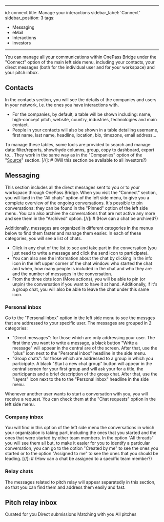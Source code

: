 ---
id: connect
title: Manage your interactions
sidebar_label: 'Connect'
sidebar_position: 3
tags:

- Messaging
- eMail
- Interactions
- Investors

 ---

You can manage all your communications within OnePass Bridge under the "Connect" option of the main left side menu, including your contacts, your direct messages (both for the individual user and for your workspace) and your pitch inbox.

## Contacts

In the contacts section, you will see the details of the companies and users in your network, i.e. the ones you have interactions with.

- For the companies, by default, a table will be shown including: name, high-concept pitch, website, country, industries, technologies and main contact.
- People in your contacts will also be shown in a table detailing username, first name, last name, headline, location, bio, timezone, email address...

To manage these tables, some tools are provided to search and manage data: filter/reports, show/hyde columns, group, copy to dashboard, export to... They work in the same way as in the "Companies" option of the "[Source](./discovery.md)" section.
[//]: # (Will this section be available to all investors?)

## Messaging

This section includes all the direct messages sent to you or to your workspace through OnePass Bridge. When you visit the "Connect" section, you will land in the "All chats" option of the left side menu, to give you a complete overview of the ongoing conversations. It's possible to pin conversations: they can be found in the "Pinned" option of the left side menu. You can also archive the conversations that are not active any more and see them in the "Archived" option.
[//]: # (How can a chat be archived?)

Additionally, messages are organized in different categories in the menus below to find them faster and manage them easier. In each of these categories, you will see a list of chats.

- Click in any chat of the list to see and take part in the conversation (you just need to write a message and click the send icon to participate).
- You can also see the information about the chat by clicking in the info icon in the left upper corner of the chat window: who started the chat and when, how many people is included in the chat and who they are and the number of messages in the conversation.
- From the three dots icon (More actions), you will be able to pin (or unpin) the conversation if you want to have it at hand. Additionally, if it's a group chat, you will also be able to leave the chat under this same icon.

### Personal inbox

Go to the "Personal inbox" option in the left side menu to see the messges that are addressed to your specific user. The messages are grouped in 2 categories:

- "Direct messages": for those which are only addressing your user. The first time you want to write a message, a black button "Write a message" will appear in the central are of the screen. After that, use the "plus" icon next to the "Personal inbox" headline in the side menu.
- "Group chats": for those which are addressed to a group in which you participate. A black "Start a new chat group" button will appear in the central screen for your first group and will ask your for a title, the participants and a brief description of the group chat. After that, use the "layers" icon next to the  to the "Personal inbox" headline in the side menu.

Whenever another user wants to start a conversation with you, you will receive a request. You can check them at the "Chat requests" option in the left side menu.

### Company inbox

You will find in this option of the left side menu the conversations in which your organization is taking part, including the ones that you started and the ones that were started by other team members. In the option "All threads" you will see them all but, to make it easier for you to identify a particular conversation, you can go to the option "Created by me" to see the ones you started or to the option "Assigned to me" to see the ones that you should be leading.
[//]: # (How can a chat be assigned to a specific team member?)

### Relay chats

The messages related to pitch relay will appear separatedly in this section, so that you can find them and address them easily and fast.

## Pitch relay inbox

Curated for you
Direct submissions
Matching with you
All pitches
